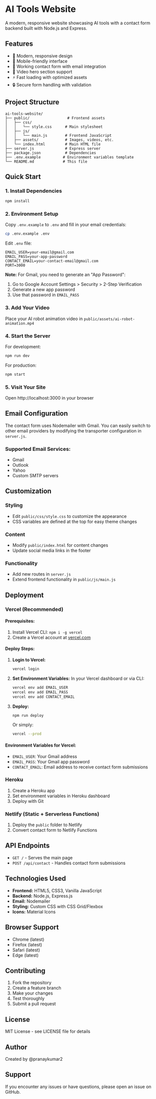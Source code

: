 # AI Tools Website

A modern, responsive website showcasing AI tools with a contact form backend built with Node.js and Express.

## Features

- 🎨 Modern, responsive design
- 📱 Mobile-friendly interface
- 📧 Working contact form with email integration
- 🎥 Video hero section support
- ⚡ Fast loading with optimized assets
- 🔒 Secure form handling with validation

## Project Structure

```
ai-tools-website/
├── public/                 # Frontend assets
│   ├── css/
│   │   └── style.css      # Main stylesheet
│   ├── js/
│   │   └── main.js        # Frontend JavaScript
│   ├── assets/            # Images, videos, etc.
│   └── index.html         # Main HTML file
├── server.js              # Express server
├── package.json           # Dependencies
├── .env.example          # Environment variables template
└── README.md             # This file
```

## Quick Start

### 1. Install Dependencies

```bash
npm install
```

### 2. Environment Setup

Copy `.env.example` to `.env` and fill in your email credentials:

```bash
cp .env.example .env
```

Edit `.env` file:
```env
EMAIL_USER=your-email@gmail.com
EMAIL_PASS=your-app-password
CONTACT_EMAIL=your-contact-email@gmail.com
PORT=3000
```

**Note:** For Gmail, you need to generate an "App Password":
1. Go to Google Account Settings > Security > 2-Step Verification
2. Generate a new app password
3. Use that password in `EMAIL_PASS`

### 3. Add Your Video

Place your AI robot animation video in `public/assets/ai-robot-animation.mp4`

### 4. Start the Server

For development:
```bash
npm run dev
```

For production:
```bash
npm start
```

### 5. Visit Your Site

Open http://localhost:3000 in your browser

## Email Configuration

The contact form uses Nodemailer with Gmail. You can easily switch to other email providers by modifying the transporter configuration in `server.js`.

### Supported Email Services:
- Gmail
- Outlook
- Yahoo
- Custom SMTP servers

## Customization

### Styling
- Edit `public/css/style.css` to customize the appearance
- CSS variables are defined at the top for easy theme changes

### Content
- Modify `public/index.html` for content changes
- Update social media links in the footer

### Functionality
- Add new routes in `server.js`
- Extend frontend functionality in `public/js/main.js`

## Deployment

### Vercel (Recommended)

#### Prerequisites:
1. Install Vercel CLI: `npm i -g vercel`
2. Create a Vercel account at [vercel.com](https://vercel.com)

#### Deploy Steps:

1. **Login to Vercel:**
   ```bash
   vercel login
   ```

2. **Set Environment Variables:**
   In your Vercel dashboard or via CLI:
   ```bash
   vercel env add EMAIL_USER
   vercel env add EMAIL_PASS  
   vercel env add CONTACT_EMAIL
   ```

3. **Deploy:**
   ```bash
   npm run deploy
   ```
   Or simply:
   ```bash
   vercel --prod
   ```

#### Environment Variables for Vercel:
- `EMAIL_USER`: Your Gmail address
- `EMAIL_PASS`: Your Gmail app password
- `CONTACT_EMAIL`: Email address to receive contact form submissions

### Heroku
1. Create a Heroku app
2. Set environment variables in Heroku dashboard
3. Deploy with Git

### Netlify (Static + Serverless Functions)
1. Deploy the `public` folder to Netlify
2. Convert contact form to Netlify Functions

## API Endpoints

- `GET /` - Serves the main page
- `POST /api/contact` - Handles contact form submissions

## Technologies Used

- **Frontend:** HTML5, CSS3, Vanilla JavaScript
- **Backend:** Node.js, Express.js
- **Email:** Nodemailer
- **Styling:** Custom CSS with CSS Grid/Flexbox
- **Icons:** Material Icons

## Browser Support

- Chrome (latest)
- Firefox (latest)
- Safari (latest)
- Edge (latest)

## Contributing

1. Fork the repository
2. Create a feature branch
3. Make your changes
4. Test thoroughly
5. Submit a pull request

## License

MIT License - see LICENSE file for details

## Author

Created by @pranaykumar2

## Support

If you encounter any issues or have questions, please open an issue on GitHub.
